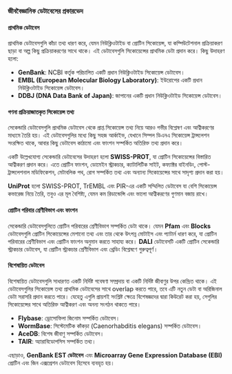 ### জীববৈজ্ঞানিক ডেটাবেসের প্রকারভেদ

#### **প্রাথমিক ডেটাবেস**
প্রাথমিক ডেটাবেসগুলি কাঁচা তথ্য ধারণ করে, যেমন নিউক্লিওটাইড বা প্রোটিন সিকোয়েন্স, যা কম্পিউটেশনাল প্রক্রিয়াকরণ ছাড়া বা অল্প কিছু প্রক্রিয়াকরণের সাথে থাকে। এই ডেটাবেসগুলি সিকোয়েন্সের প্রাথমিক ডেটা প্রদান করে। কিছু উদাহরণ হলো:

- **GenBank**: NCBI কর্তৃক পরিচালিত একটি প্রধান নিউক্লিওটাইড সিকোয়েন্স ডেটাবেস।
- **EMBL (European Molecular Biology Laboratory)**: ইউরোপের একটি প্রধান নিউক্লিওটাইড সিকোয়েন্স ডেটাবেস।
- **DDBJ (DNA Data Bank of Japan)**: জাপানের একটি প্রধান নিউক্লিওটাইড সিকোয়েন্স ডেটাবেস।

#### **গণনা প্রক্রিয়াজাতকৃত সিকোয়েন্স তথ্য**
সেকেন্ডারি ডেটাবেসগুলি প্রাথমিক ডেটাবেস থেকে প্রাপ্ত সিকোয়েন্স তথ্য নিয়ে আরও গভীর বিশ্লেষণ এবং আণ্বীকরণের মাধ্যমে তৈরি হয়। এই ডেটাবেসগুলির মধ্যে কিছু সহজ আর্কাইভ, যেখানে সিম্পল ডিএনএ সিকোয়েন্স ট্রান্সলেশন সংরক্ষিত থাকে, আবার কিছু ডেটাবেস কাঠামো এবং ফাংশন সম্পর্কিত অতিরিক্ত তথ্য প্রদান করে।

একটি উল্লেখযোগ্য সেকেন্ডারি ডেটাবেসের উদাহরণ হলো **SWISS-PROT**, যা প্রোটিন সিকোয়েন্সের বিস্তারিত আণ্বীকরণ প্রদান করে। এতে প্রোটিন ফাংশন, ডোমেইন স্ট্রাকচার, ক্যাটালিটিক সাইট, কফ্যাক্টর বাইনডিং, পোস্ট-ট্রান্সলেশনাল মডিফিকেশন, মেটাবলিক পথ, রোগ সম্পর্কিত তথ্য এবং অন্যান্য সিকোয়েন্সের সাথে সাদৃশ্য প্রদান করা হয়।

**UniProt** হলো SWISS-PROT, TrEMBL এবং PIR-এর একটি সম্মিলিত ডেটাবেস যা বেশি সিকোয়েন্স কভারেজ নিয়ে তৈরি, তবুও এর মূল বৈশিষ্ট্য, যেমন কম রিডান্ডেন্সি এবং ভালো আণ্বীকরণের গুণমান বজায় রাখে।

#### **প্রোটিন পরিবার শ্রেণীবিভাগ এবং ফাংশন**
সেকেন্ডারি ডেটাবেসগুলিতে প্রোটিন পরিবারের শ্রেণীবিভাগ সম্পর্কিত ডেটা থাকে। যেমন **Pfam** এবং **Blocks** ডেটাবেসগুলি প্রোটিন সিকোয়েন্সের মেশানো তথ্য এবং তার থেকে উৎপন্ন মোটাইস এবং প্যাটার্ন ধারণ করে, যা প্রোটিন পরিবারের শ্রেণীবিভাগ এবং প্রোটিন ফাংশন অনুমান করতে সাহায্য করে। **DALI** ডেটাবেসটি একটি প্রোটিন সেকেন্ডারি স্ট্রাকচার ডেটাবেস, যা প্রোটিন স্ট্রাকচার শ্রেণীবিভাগ এবং থ্রেডিং বিশ্লেষণে গুরুত্বপূর্ণ।

#### **বিশেষায়িত ডেটাবেস**
বিশেষায়িত ডেটাবেসগুলি সাধারণত একটি নির্দিষ্ট গবেষণা সম্প্রদায় বা একটি নির্দিষ্ট জীবাণুর উপর কেন্দ্রিত থাকে। এই ডেটাবেসগুলির সিকোয়েন্স তথ্য প্রাথমিক ডেটাবেসের সাথে overlap করতে পারে, তবে এটি নতুন ডেটা বা অরিজিনাল ডেটা সরাসরি প্রদান করতে পারে। যেহেতু এগুলি প্রায়শই সংশ্লিষ্ট ক্ষেত্রে বিশেষজ্ঞদের দ্বারা কিউরেট করা হয়, সেগুলির সিকোয়েন্সের সাথে অতিরিক্ত আণ্বীকরণ এবং অনন্য সংগঠন থাকতে পারে।

- **Flybase**: ড্রোসোফিলা জিনোম সম্পর্কিত ডেটাবেস।
- **WormBase**: সিস্টেমেটিক কাঁকড়া (Caenorhabditis elegans) সম্পর্কিত ডেটাবেস।
- **AceDB**: বিশেষ জীবাণু সম্পর্কিত ডেটাবেস।
- **TAIR**: অ্যারাবিডোপসিস সম্পর্কিত তথ্য।

এছাড়াও, **GenBank EST ডেটাবেস** এবং **Microarray Gene Expression Database (EBI)** প্রোটিন এবং জিন এক্সপ্রেশন ডেটাবেস হিসেবে ব্যবহৃত হয়।
